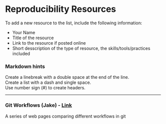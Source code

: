 # Reproducibility Resources  

To add a new resource to the list, include the following information:
- Your Name
- Title of the resource
- Link to the resource if posted online
- Short desscription of the type of resource, the skills/tools/practices included



### Markdown hints  
Create a linebreak with a double space at the end of the line.  
Create a list with a dash and single space.  
Use number sign (#) to create headers.  

___

### Git Workflows (Jake) -  [Link](https://www.atlassian.com/git/tutorials/comparing-workflows) 

A series of web pages comparing different workflows in git 
  
